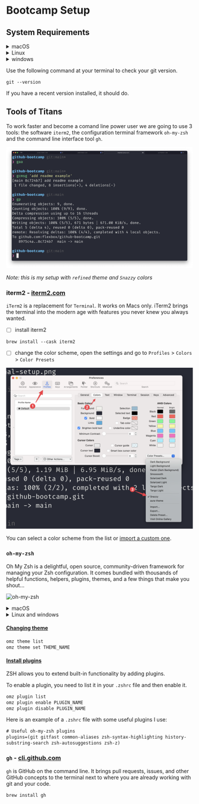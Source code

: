 # Bootcamp Setup

## System Requirements

<details><summary>macOS</summary>
<p>

```console
brew install git
```

</p>
</details>

<details><summary>Linux</summary>
<p>

```console
apt-get install git
```

</p>
</details>

<details><summary>windows</summary>
<p>

[Download](http://git-scm.com/download/win)

</p>
</details>

Use the following command at your terminal to check your git version.

```console
git --version
```

If you have a recent version installed, it should do.

## Tools of Titans

To work faster and become a comand line power user we are going to use 3 tools: the software `iterm2`, the configuration terminal framework `oh-my-zsh` and the command line interface tool `gh`.

![david leuliette terminal setup ](./davids-terminal-setup.png)

_Note: this is my setup with `refined` theme and `Snazzy` colors_

### iterm2 - [iterm2.com](https://iterm2.com/)

`iTerm2` is a replacement for `Terminal`. It works on Macs only. iTerm2 brings the terminal into the modern age with features you never knew you always wanted.

- [ ] install iterm2

```console
brew install --cask iterm2
```

- [ ] change the color scheme, open the settings and go to `Profiles` > `Colors` > `Color Presets`

![iterm2 custom colors](./iterm-change-colors.png)

You can select a color scheme from the list or [import a custom one](https://iterm2colorschemes.com/).

### `oh-my-zsh`

Oh My Zsh is a delightful, open source, community-driven framework for managing your Zsh configuration. It comes bundled with thousands of helpful functions, helpers, plugins, themes, and a few things that make you shout...

![oh-my-zsh](https://ohmyz.sh/img/themes/mh.jpg)

<details><summary>macOS</summary>
<p>

Install it with:

```console
sh -c "$(curl -fsSL https://raw.github.com/ohmyzsh/ohmyzsh/master/tools/install.sh)"
```

</p>
</details>

<details><summary>Linux and windows</summary>
<p>

[Installing ZSH wiki](https://github.com/ohmyzsh/ohmyzsh/wiki/Installing-ZSH)

</p>
</details>

#### [Changing theme](https://github.com/ohmyzsh/ohmyzsh/wiki/Themes)

```console
omz theme list
omz theme set THEME_NAME
```

#### [Install plugins](https://github.com/ohmyzsh/ohmyzsh/wiki/Plugins)

ZSH allows you to extend built-in functionality by adding plugins.

To enable a plugin, you need to list it in your `.zshrc` file and then enable it.

```console
omz plugin list
omz plugin enable PLUGIN_NAME
omz plugin disable PLUGIN_NAME
```

Here is an example of a `.zshrc` file with some useful plugins I use:

```console
# Useful oh-my-zsh plugins
plugins=(git gitfast common-aliases zsh-syntax-highlighting history-substring-search zsh-autosuggestions zsh-z)
```

### `gh` - [cli.github.com](https://cli.github.com/)

`gh` is GitHub on the command line. It brings pull requests, issues, and other GitHub concepts to the terminal next to where you are already working with git and your code.

```console
brew install gh
```